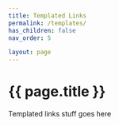 ```yaml
---
title: Templated Links
permalink: /templates/
has_children: false
nav_order: 5

layout: page
---
```

# {{ page.title }}
Templated links stuff goes here